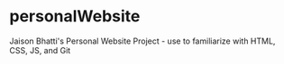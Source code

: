 personalWebsite
===============

Jaison Bhatti's Personal Website Project - use to familiarize with HTML, CSS, JS, and Git 
